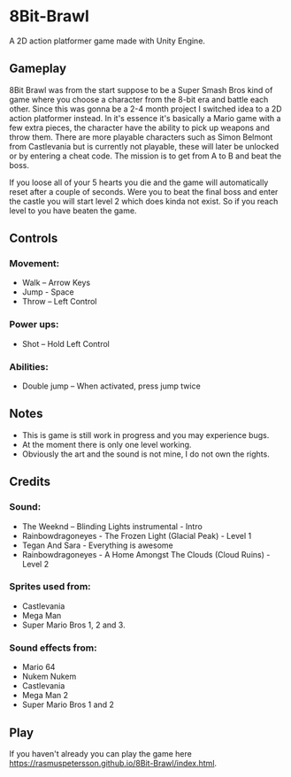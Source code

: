 # 8Bit-Brawl

A 2D action platformer game made with Unity Engine.

## Gameplay 

8Bit Brawl was from the start suppose to be a Super Smash Bros kind of game where you choose a character from the 8-bit era and battle each other. Since this was gonna be a 2-4 month project I switched idea to a 2D action platformer instead. In it's essence it's basically a Mario game with a few extra pieces, the character have the ability to pick up weapons and throw them. There are more playable characters such as Simon Belmont from Castlevania but is currently not playable, these will later be unlocked or by entering a cheat code. The mission is to get from A to B and beat the boss.  
 
If you loose all of your 5 hearts you die and the game will automatically reset after a couple of seconds. Were you to beat the final boss and enter the castle you will start level 2 which does kinda not exist. So if you reach level to you have beaten the game. 

## Controls
### Movement:
  - Walk – Arrow Keys
  - Jump - Space
  - Throw – Left Control  
### Power ups:
  - Shot – Hold Left Control
### Abilities:
  - Double jump – When activated, press jump twice
     

## Notes
  - This is game is still work in progress and you may experience bugs.
  - At the moment there is only one level working.
  - Obviously the art and the sound is not mine, I do not own the rights.

## Credits 
### Sound:  
  - The Weeknd – Blinding Lights instrumental - Intro
  - Rainbowdragoneyes - The Frozen Light (Glacial Peak) - Level 1
  - Tegan And Sara - Everything is awesome 
  - Rainbowdragoneyes - A Home Amongst The Clouds (Cloud Ruins) - Level 2

### Sprites used from: 
  - Castlevania
  - Mega Man
  - Super Mario Bros 1, 2 and 3. 

### Sound effects from: 
  - Mario 64
  - Nukem Nukem
  - Castlevania
  - Mega Man 2
  - Super Mario Bros 1 and 2

## Play

If you haven't already you can play the game here https://rasmuspetersson.github.io/8Bit-Brawl/index.html.
